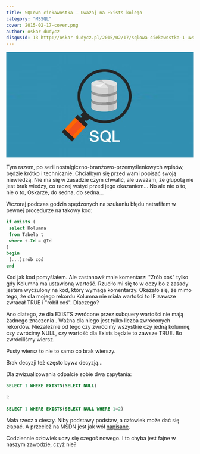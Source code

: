 ```yaml
---
title: SQLowa ciekawostka – Uważaj na Exists kolego
category: "MSSQL"
cover: 2015-02-17-cover.png
author: oskar dudycz
disqusId: 13 http://oskar-dudycz.pl/2015/02/17/sqlowa-ciekawostka-1-uwazaj-na-exists/
---
```


![cover](2015-02-17-cover.png)

Tym razem, po serii nostalgiczno-branżowo-przemyśleniowych wpisów, będzie krótko i technicznie. Chciałbym się przed wami popisać  swoją niewiedzą. Nie ma się w zasadzie czym chwalić, ale uważam, że głupotą nie jest brak wiedzy, co raczej wstyd przed jego okazaniem… No ale nie o to, nie o to, Oskarze, do sedna, do sedna…

Wczoraj podczas godzin spędzonych na szukaniu błędu natrafiłem w pewnej procedurze na takowy kod:

```sql
if exists (
 select Kolumna
 from Tabela t
 where t.Id = @Id
)
begin
 (...)zrób coś
end
```

Kod jak kod pomyślałem. Ale zastanowił mnie komentarz: "Zrób coś"  tylko gdy Kolumna ma ustawioną wartość. Rzuciło mi się to w oczy bo z zasady jestem wyczulony na kod, który wymaga komentarzy. Okazało się, że mimo tego, że dla mojego rekordu Kolumna nie miała wartości to IF zawsze zwracał TRUE i "robił coś". Dlaczego?
 
Ano dlatego, że dla EXISTS zwrócone przez subquery wartości nie mają żadnego znaczenia . Ważna dla niego jest tylko liczba zwróconych rekordów. Niezależnie od tego czy zwrócimy wszystkie czy jedną kolumnę, czy zwrócimy NULL, czy wartość dla Exists będzie to zawsze TRUE. Bo zwróciliśmy wiersz.
 
Pusty wiersz to nie to samo co brak wierszy.
 
Brak decyzji też często bywa decyzją…

Dla zwizualizowania odpalcie sobie dwa zapytania:

```sql
SELECT 1 WHERE EXISTS(SELECT NULL)
```

i:

```sql
SELECT 1 WHERE EXISTS(SELECT NULL WHERE 1=2)
```

Mała rzecz a cieszy. Niby podstawy podstaw, a człowiek może dać się złapać. A przecież na MSDN jest jak wół [napisane](https://docs.microsoft.com/en-us/sql/t-sql/language-elements/exists-transact-sql?redirectedfrom=MSDN&view=sql-server-ver15).

Codziennie człowiek uczy się czegoś nowego. I to chyba jest fajne w naszym zawodzie, czyż nie?